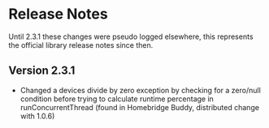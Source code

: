 Release Notes
==========

Until 2.3.1 these changes were pseudo logged elsewhere, this represents the official library release notes since then.

Version 2.3.1
---------------

* Changed a devices divide by zero exception by checking for a zero/null condition before trying to calculate runtime percentage in runConcurrentThread (found in Homebridge Buddy, distributed change with 1.0.6)
